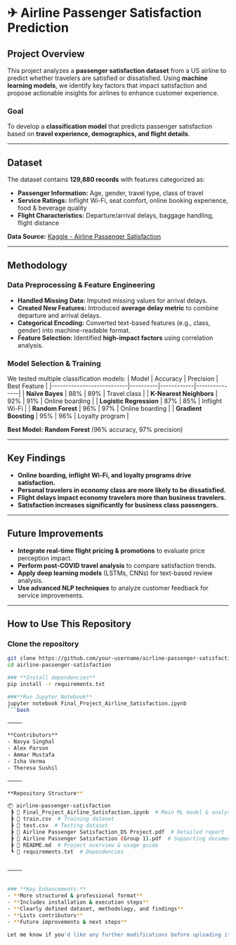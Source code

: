 # ✈ Airline Passenger Satisfaction Prediction

## **Project Overview**
This project analyzes a **passenger satisfaction dataset** from a US airline to predict whether travelers are satisfied or dissatisfied. Using **machine learning models**, we identify key factors that impact satisfaction and propose actionable insights for airlines to enhance customer experience.

### **Goal**
To develop a **classification model** that predicts passenger satisfaction based on **travel experience, demographics, and flight details**.

---

## **Dataset**
The dataset contains **129,880 records** with features categorized as:

- **Passenger Information:** Age, gender, travel type, class of travel
- **Service Ratings:** Inflight Wi-Fi, seat comfort, online booking experience, food & beverage quality
- **Flight Characteristics:** Departure/arrival delays, baggage handling, flight distance

**Data Source:** [Kaggle - Airline Passenger Satisfaction](https://www.kaggle.com/datasets/teejmahal20/airline-passenger-satisfaction)

---

## **Methodology**

### **Data Preprocessing & Feature Engineering**
- **Handled Missing Data:** Imputed missing values for arrival delays.
- **Created New Features:** Introduced **average delay metric** to combine departure and arrival delays.
- **Categorical Encoding:** Converted text-based features (e.g., class, gender) into machine-readable format.
- **Feature Selection:** Identified **high-impact factors** using correlation analysis.

### **Model Selection & Training**
We tested multiple classification models:
| Model                     | Accuracy | Precision | Best Feature |
|---------------------------|----------|------------|---------------|
| **Naïve Bayes**           | 88%      | 89%        | Travel class |
| **K-Nearest Neighbors**   | 92%      | 91%        | Online boarding |
| **Logistic Regression**   | 87%      | 85%        | Inflight Wi-Fi |
| **Random Forest**         | 96%      | 97%        | Online boarding |
| **Gradient Boosting**     | 95%      | 96%        | Loyalty program |

**Best Model:** **Random Forest** (96% accuracy, 97% precision)

---

## **Key Findings**
- **Online boarding, inflight Wi-Fi, and loyalty programs drive satisfaction.**  
- **Personal travelers in economy class are more likely to be dissatisfied.**  
- **Flight delays impact economy travelers more than business travelers.**  
- **Satisfaction increases significantly for business class passengers.**  

---

## **Future Improvements**
- **Integrate real-time flight pricing & promotions** to evaluate price perception impact.  
- **Perform post-COVID travel analysis** to compare satisfaction trends.  
- **Apply deep learning models** (LSTMs, CNNs) for text-based review analysis.  
- **Use advanced NLP techniques** to analyze customer feedback for service improvements.  

---

## **How to Use This Repository**
### **Clone the repository**
```bash
git clone https://github.com/your-username/airline-passenger-satisfaction.git
cd airline-passenger-satisfaction

### **Install dependencies**
pip install -r requirements.txt

###**Run Jupyter Notebook**
jupyter notebook Final_Project_Airline_Satisfaction.ipynb
```bash

⸻

**Contributors**
- Navya Singhal
- Alex Parson
- Ammar Mustafa
- Isha Verma
- Theresa Sushil

⸻

**Repository Structure**

📦 airline-passenger-satisfaction
 ┣ 📜 Final_Project_Airline_Satisfaction.ipynb  # Main ML model & analysis
 ┣ 📜 train.csv  # Training dataset
 ┣ 📜 test.csv  # Testing dataset
 ┣ 📜 Airline Passenger Satisfaction_DS Project.pdf  # Detailed report
 ┣ 📜 Airline Passenger Satisfaction (Group 1).pdf  # Supporting documentation
 ┣ 📜 README.md  # Project overview & usage guide
 ┗ 📜 requirements.txt  # Dependencies


⸻


### **Key Enhancements:**
- **More structured & professional format**
- **Includes installation & execution steps**  
- **Clearly defined dataset, methodology, and findings**  
- **Lists contributors**  
- **Future improvements & next steps**  

Let me know if you'd like any further modifications before uploading it! 🚀

